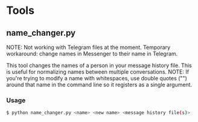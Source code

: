 # Tools

## name_changer.py

NOTE: Not working with Telegram files at the moment. Temporary workaround: change names in Messenger to their name in Telegram.

This tool changes the names of a person in your message history file. This is useful for normalizing names between multiple conversations. NOTE: If you're trying to modify a name with whitespaces, use double quotes ("") around that name in the command line so it registers as a single argument.

### Usage

```bash
$ python name_changer.py <name> <new name> <message history file(s)>
```
